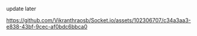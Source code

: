 update later

https://github.com/Vikranthraosb/Socket.io/assets/102306707/c34a3aa3-e838-43bf-9cec-af0bdc6bbca0

